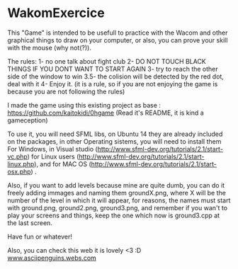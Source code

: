 WakomExercice
=============

This "Game" is intended to be usefull to practice with the Wacom and other graphical things to draw on your computer, or also, you can prove your skill with the mouse (why not(?)).

The rules: 
1- no one talk about fight club 
2- DO NOT TOUCH BLACK THINGS IF YOU DONT WANT TO START AGAIN 
3- try to reach the other side of the window to win
3.5- the colision will be detected by the red dot, deal with it 
4- Enjoy it. (it is a rule, so if you are not enjoying the game is because you are not following the rules)

I made the game using this existing project as base : https://github.com/kaitokidi/0hgame (Read it's README, it is kind a gameception)

To use it, you will need SFML libs, on Ubuntu 14 they are already included on the packages, in other Operating sistems, you will need to install them For Windows, in Visual studio (http://www.sfml-dev.org/tutorials/2.1/start-vc.php) for Linux users (http://www.sfml-dev.org/tutorials/2.1/start-linux.php), and for MAC OS (http://www.sfml-dev.org/tutorials/2.1/start-osx.php) .


Also, if you want to add levels because mine are quite dumb, you can do it freely adding immages and naming them groundX.png, where X will be the number of the level in which it will appear, for reasons, the names must start with 
ground.png, ground2.png, ground3.png, and remember if you wan't to play your screens and things, keep the one which now is ground3.cpp at the last screen.

Have fun or whatever!

Also, you can check this web it is lovely <3 :D
www.asciipenguins.webs.com
